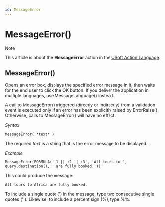```yaml
---
id: MessageError
---
```


# MessageError()



> [!NOTE]
> This article is about the **MessageError** action in the [USoft Action Language](/docs/Task_flow/Action_Language_reference/USoft_Action_Language.md).

## **MessageError()**

Opens an error box, displays the specified error message in it, then waits for the end user to click the OK button. If you deliver the application in multiple languages, use MessageLanguage() instead.

A call to MessageError() triggered (directly or indirectly) from a validation event is executed only if an error has been explicitly raised by ErrorRaise(). Otherwise, calls to MessageError() will have no effect.

*Syntax*

```
MessageError( *text* )
```

The required *text* is a string that is the error message to be displayed.

*Example*

```
MessageError(FORMULA(':1 || :2 || :3', 'All tours to ', query.destination(), ' are fully booked.'))
```

This could produce the message:

```
All tours to Africa are fully booked.
```

To include a single quote (') in the message, type two consecutive single quotes (''). Likewise, to include a percent sign (%), type %%.